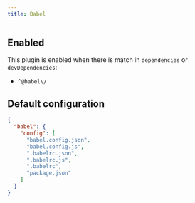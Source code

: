 ```yaml
---
title: Babel
---
```


## Enabled

This plugin is enabled when there is match in `dependencies` or
`devDependencies`:

- `^@babel\/`

## Default configuration

```json
{
  "babel": {
    "config": [
      "babel.config.json",
      "babel.config.js",
      ".babelrc.json",
      ".babelrc.js",
      ".babelrc",
      "package.json"
    ]
  }
}
```
